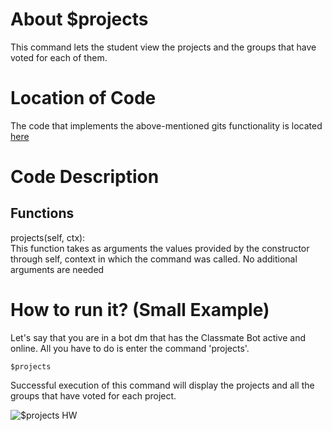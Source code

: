 # About $projects
This command lets the student view the projects and the groups that have voted for each of them.
# Location of Code
The code that implements the above-mentioned gits functionality is located [here](https://github.com/War-Keeper/ClassMateBot/blob/main/cogs/voting.py)

# Code Description
## Functions
projects(self, ctx): <br>
This function takes as arguments the values provided by the constructor through self, context in which the command was called. No additional arguments are needed

# How to run it? (Small Example)
Let's say that you are in a bot dm that has the Classmate Bot active and online. All you have to do is 
enter the command 'projects'.
```
$projects
```
Successful execution of this command will display the projects and all the groups that have voted for each project.

![$projects HW](https://github.com/War-Keeper/ClassMateBot/blob/main/data/media/projects.gif)
